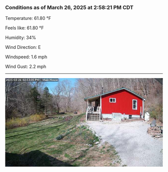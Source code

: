 ### Conditions as of March 26, 2025 at 2:58:21 PM CDT 

Temperature: 61.80 &deg;F

Feels like: 61.80 &deg;F

Humidity: 34%

Wind Direction: E

Windspeed: 1.6 mph

Wind Gust: 2.2 mph

---

<img src="./images/latest.jpeg"/>

